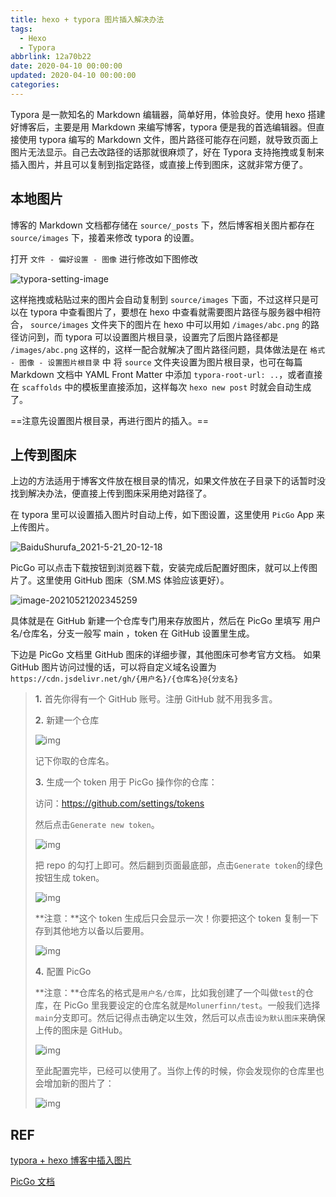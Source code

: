 ```yaml
---
title: hexo + typora 图片插入解决办法
tags:
  - Hexo
  - Typora
abbrlink: 12a70b22
date: 2020-04-10 00:00:00
updated: 2020-04-10 00:00:00
categories:
---
```


Typora 是一款知名的 Markdown 编辑器，简单好用，体验良好。使用 hexo 搭建好博客后，主要是用 Markdown 来编写博客，typora 便是我的首选编辑器。但直接使用 typora 编写的 Markdown 文件，图片路径可能存在问题，就导致页面上图片无法显示。自己去改路径的话那就很麻烦了，好在  Typora 支持拖拽或复制来插入图片，并且可以复制到指定路径，或直接上传到图床，这就非常方便了。

<!-- more -->

## 本地图片

博客的 Markdown 文档都存储在 `source/_posts` 下，然后博客相关图片都存在 `source/images` 下，接着来修改 typora 的设置。

打开 `文件 - 偏好设置 - 图像` 进行修改如下图修改

![typora-setting-image](https://upload-bbs.mihoyo.com/upload/2022/04/05/260511332/b3c14f030f1b7bed65563ad2e3d75e6e_8404618712675426050.png)

这样拖拽或粘贴过来的图片会自动复制到 `source/images` 下面，不过这样只是可以在 typora 中查看图片了，要想在 hexo 中查看就需要图片路径与服务器中相符合， `source/images` 文件夹下的图片在 hexo 中可以用如 `/images/abc.png` 的路径访问到，而 typora 可以设置图片根目录，设置完了后图片路径都是 `/images/abc.png` 这样的，这样一配合就解决了图片路径问题，具体做法是在 `格式 - 图像 - 设置图片根目录` 中 将 `source` 文件夹设置为图片根目录，也可在每篇 Markdown 文档中 YAML Front Matter 中添加 `typora-root-url: ..`，或者直接在 `scaffolds` 中的模板里直接添加，这样每次 `hexo new post` 时就会自动生成了。

==注意先设置图片根目录，再进行图片的插入。==

## 上传到图床

上边的方法适用于博客文件放在根目录的情况，如果文件放在子目录下的话暂时没找到解决办法，便直接上传到图床采用绝对路径了。

在 typora 里可以设置插入图片时自动上传，如下图设置，这里使用 `PicGo` App 来上传图片。

![BaiduShurufa_2021-5-21_20-12-18](https://upload-bbs.mihoyo.com/upload/2022/04/05/260511332/674295d13cd41f130573cfa5fb8d09e5_1232174737957433436.png)

PicGo 可以点击下载按钮到浏览器下载，安装完成后配置好图床，就可以上传图片了。这里使用 GitHub 图床（SM.MS 体验应该更好）。

![image-20210521202345259](https://upload-bbs.mihoyo.com/upload/2022/04/05/260511332/2e9e821e12eddbadeac9dde9a53dbbf9_2453065688534570503.png)

具体就是在 GitHub 新建一个仓库专门用来存放图片，然后在 PicGo 里填写 用户名/仓库名，分支一般写 main ，token 在 GitHub 设置里生成。

下边是 PicGo 文档里 GitHub 图床的详细步骤，其他图床可参考官方文档。
如果 GitHub 图片访问过慢的话，可以将自定义域名设置为 `https://cdn.jsdelivr.net/gh/{用户名}/{仓库名}@{分支名}`

> **1.** 首先你得有一个 GitHub 账号。注册 GitHub 就不用我多言。
>
> **2.** 新建一个仓库
>
> ![img](https://pic.rmb.bdstatic.com/bjh/events/ab89561593817c156265527cf8b8dc53.png)
>
> 记下你取的仓库名。
>
> **3.** 生成一个 token 用于 PicGo 操作你的仓库：
>
> 访问：https://github.com/settings/tokens
>
> 然后点击`Generate new token`。
>
> ![img](https://pic.rmb.bdstatic.com/bjh/events/8e70f6462768dbab79f7510bcf128e2e.png)
>
> 把 repo 的勾打上即可。然后翻到页面最底部，点击`Generate token`的绿色按钮生成 token。
>
> ![img](https://pic.rmb.bdstatic.com/bjh/events/3bde3bb9b7f2d7716404c9eed1f21d53.png)
>
> **注意：**这个 token 生成后只会显示一次！你要把这个 token 复制一下存到其他地方以备以后要用。
>
> ![img](https://pic.rmb.bdstatic.com/bjh/events/39f88acf6f5890b5eed5ae6caaa0c341.png)
>
> **4.** 配置 PicGo
>
> **注意：**仓库名的格式是`用户名/仓库`，比如我创建了一个叫做`test`的仓库，在 PicGo 里我要设定的仓库名就是`Molunerfinn/test`。一般我们选择`main`分支即可。然后记得点击确定以生效，然后可以点击`设为默认图床`来确保上传的图床是 GitHub。
>
> ![img](https://pic.rmb.bdstatic.com/bjh/events/c39ff4607de74eb6f9093539fa1304b8.png)
>
> 至此配置完毕，已经可以使用了。当你上传的时候，你会发现你的仓库里也会增加新的图片了：
>
> ![img](https://pic.rmb.bdstatic.com/bjh/events/f88f55737ac44d0cd193fbd103ca09d1.png)

## REF

[typora + hexo 博客中插入图片](https://blog.csdn.net/qq_32623363/article/details/100524856)

[PicGo 文档](https://picgo.github.io/PicGo-Doc/zh/guide/config.html)
